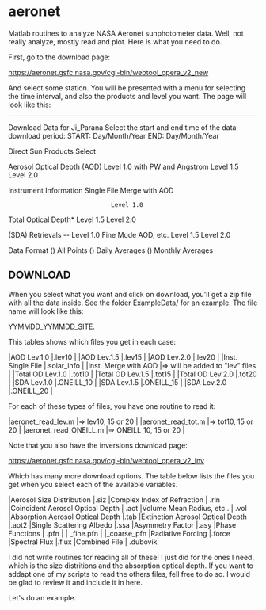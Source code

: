 aeronet
=======

Matlab routines to analyze NASA Aeronet sunphotometer data. Well, not
really analyze, mostly read and plot. Here is what you need to do.

First, go to the download page:

https://aeronet.gsfc.nasa.gov/cgi-bin/webtool_opera_v2_new

And select some station. You will be presented with a menu for
selecting the time interval, and also the products and level you
want. The page will look like this: 

------------------------------------------------------------
Download Data for Ji_Parana
Select the start and end time of the data download period:
START:	Day/Month/Year           END:	Day/Month/Year

Direct Sun Products	             Select

Aerosol Optical Depth (AOD)      Level 1.0 
with PW and Angstrom             Level 1.5 
                                 Level 2.0 

Instrument Information           Single File 
                                 Merge with AOD 

                                 Level 1.0
Total Optical Depth*             Level 1.5
                                 Level 2.0

(SDA) Retrievals --              Level 1.0
Fine Mode AOD, etc.              Level 1.5
                                 Level 2.0

Data Format
() All Points   () Daily Averages       () Monthly Averages

DOWNLOAD
------------------------------------------------------------

When you select what you want and click on download, you'll get a zip
file with all the data inside. See the folder ExampleData/ for an
example. The file name will look like this:

YYMMDD_YYMMDD_SITE.<something>

This tables shows which files you get in each case:

|AOD Lev.1.0             |<site id>.lev10                   |
|AOD Lev.1.5             |<site id>.lev15                   |
|AOD Lev.2.0             |<site id>.lev20                   |
|Inst. Single File       |<site id>.solar_info              |
|Inst. Merge with AOD    |=> will be added to "lev" files   |
|Total OD Lev.1.0        |<site id>.tot10                   |
|Total OD Lev.1.5        |<site id>.tot15                   |
|Total OD Lev.2.0        |<site id>.tot20                   |
|SDA Lev.1.0             |<site id>.ONEILL_10               |
|SDA Lev.1.5             |<site id>.ONEILL_15               |
|SDA Lev.2.0             |<site id>.ONEILL_20               |

For each of these types of files, you have one routine to read it:

|aeronet_read_lev.m    |=> lev10, 15 or 20     |
|aeronet_read_tot.m    |=> tot10, 15 or 20     |
|aeronet_read_ONEILL.m |=> ONEILL_10, 15 or 20 |

Note that you also have the inversions download page:

https://aeronet.gsfc.nasa.gov/cgi-bin/webtool_opera_v2_inv

Which has many more download options. The table below lists the files
you get when you select each of the available variables.

|Aerosol Size Distribution	        |<site id>.siz
|Complex Index of Refraction	    |    <site id>.rin
|Coincident Aerosol Optical Depth   | <site id>.aot
|Volume Mean Radius, etc..          | <site id>.vol
|Absorption Aerosol Optical Depth	|<site id>.tab
|Extinction Aerosol Optical Depth	|<site id>.aot2
|Single Scattering Albedo	        |<site id>.ssa
|Asymmetry Factor	                |<site id>.asy
|Phase Functions	                |    <site id>.pfn
|                                   | <site id>_fine.pfn
| 	                                |<site id>_coarse_pfn
|Radiative Forcing	                |<site id>.force
|Spectral Flux	                    |<site id>.flux
|Combined File                      | <site id>.dubovik

I did not write routines for reading all of these! I just did for the
ones I need, which is the size distritions and the absorption optical
depth. If you want to addapt one of my scripts to read the others
files, fell free to do so. I would be glad to review it and include it
in here.

Let's do an example.

